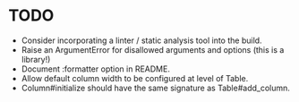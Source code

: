 # TODO

* Consider incorporating a linter / static analysis tool into the build.
* Raise an ArgumentError for disallowed arguments and options (this is
  a library!)
* Document :formatter option in README.
* Allow default column width to be configured at level of Table.
* Column#initialize should have the same signature as Table#add_column.
